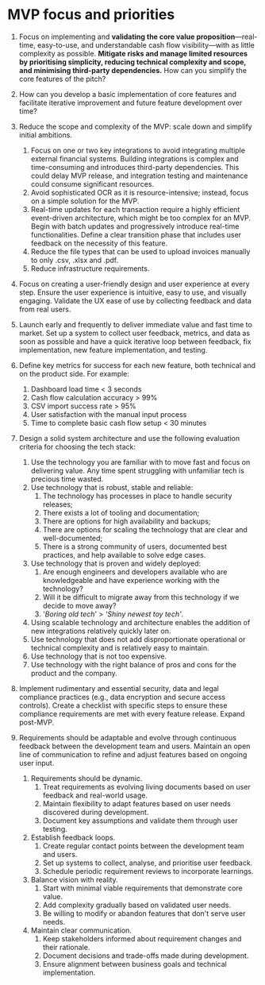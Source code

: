 # MVP focus and priorities

1. Focus on implementing and **validating the core value proposition**—real-time, easy-to-use, and understandable cash flow visibility—with as little complexity as possible. **Mitigate risks and manage limited resources by prioritising simplicity, reducing technical complexity and scope, and minimising third-party dependencies.** How can you simplify the core features of the pitch?

2. How can you develop a basic implementation of core features and facilitate iterative improvement and future feature development over time?

3. Reduce the scope and complexity of the MVP: scale down and simplify initial ambitions.
   1. Focus on one or two key integrations to avoid integrating multiple external financial systems. Building integrations is complex and time-consuming and introduces third-party dependencies. This could delay MVP release, and integration testing and maintenance could consume significant resources.
   2. Avoid sophisticated OCR as it is resource-intensive; instead, focus on a simple solution for the MVP.
   3. Real-time updates for each transaction require a highly efficient event-driven architecture, which might be too complex for an MVP. Begin with batch updates and progressively introduce real-time functionalities. Define a clear transition phase that includes user feedback on the necessity of this feature.
   4. Reduce the file types that can be used to upload invoices manually to only .csv, .xlsx and .pdf.
   5. Reduce infrastructure requirements.

4. Focus on creating a user-friendly design and user experience at every step. Ensure the user experience is intuitive, easy to use, and visually engaging. Validate the UX ease of use by collecting feedback and data from real users.

5. Launch early and frequently to deliver immediate value and fast time to market. Set up a system to collect user feedback, metrics, and data as soon as possible and have a quick iterative loop between feedback, fix implementation, new feature implementation, and testing.

6. Define key metrics for success for each new feature, both technical and on the product side. For example:
   1. Dashboard load time < 3 seconds
   2. Cash flow calculation accuracy > 99%
   3. CSV import success rate > 95%
   4. User satisfaction with the manual input process
   5. Time to complete basic cash flow setup < 30 minutes

7. Design a solid system architecture and use the following evaluation criteria for choosing the tech stack:
   1. Use the technology you are familiar with to move fast and focus on delivering value. Any time spent struggling with unfamiliar tech is precious time wasted.
   2. Use technology that is robust, stable and reliable:
       1. The technology has processes in place to handle security releases;
       2. There exists a lot of tooling and documentation;
       3. There are options for high availability and backups;
       4. There are options for scaling the technology that are clear and well-documented;
       5. There is a strong community of users, documented best practices, and help available to solve edge cases.
   3. Use technology that is proven and widely deployed:
       1. Are enough engineers and developers available who are knowledgeable and have experience working with the technology?
       2. Will it be difficult to migrate away from this technology if we decide to move away?
       3. '*Boring old tech*' > *'Shiny newest toy tech'*.
   4. Using scalable technology and architecture enables the addition of new integrations relatively quickly later on.
   5. Use technology that does not add disproportionate operational or technical complexity and is relatively easy to maintain.
   6. Use technology that is not too expensive.
   7. Use technology with the right balance of pros and cons for the product and the company.

8. Implement rudimentary and essential security, data and legal compliance practices (e.g., data encryption and secure access controls). Create a checklist with specific steps to ensure these compliance requirements are met with every feature release. Expand post-MVP.

9. Requirements should be adaptable and evolve through continuous feedback between the development team and users. Maintain an open line of communication to refine and adjust features based on ongoing user input.
   1. Requirements should be dynamic.
       1. Treat requirements as evolving living documents based on user feedback and real-world usage.
       2. Maintain flexibility to adapt features based on user needs discovered during development.
       3. Document key assumptions and validate them through user testing.
   2. Establish feedback loops.
       1. Create regular contact points between the development team and users.
       2. Set up systems to collect, analyse, and prioritise user feedback.
       3. Schedule periodic requirement reviews to incorporate learnings.
   3. Balance vision with reality.
       1. Start with minimal viable requirements that demonstrate core value.
       2. Add complexity gradually based on validated user needs.
       3. Be willing to modify or abandon features that don't serve user needs.
   4. Maintain clear communication.
       1. Keep stakeholders informed about requirement changes and their rationale.
       2. Document decisions and trade-offs made during development.
       3. Ensure alignment between business goals and technical implementation.